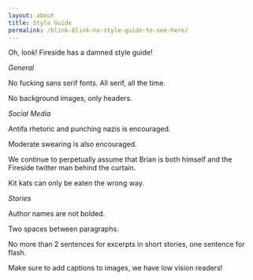 ```yaml
---
layout: about
title: Style Guide
permalink: /blink-blink-no-style-guide-to-see-here/
---
```


Oh, look! Fireside has a damned style guide!

*General*

No fucking sans serif fonts. All serif, all the time.

No background images, only headers.

*Social Media*

Antifa rhetoric and punching nazis is encouraged.

Moderate swearing is also encouraged.

We continue to perpetually assume that Brian is both himself and the Fireside twitter man behind the curtain.

Kit kats can only be eaten the wrong way.

*Stories*

Author names are not bolded.

Two spaces between paragraphs.

No more than 2 sentences for excerpts in short stories, one sentence for flash.

Make sure to add captions to images, we have low vision readers!
